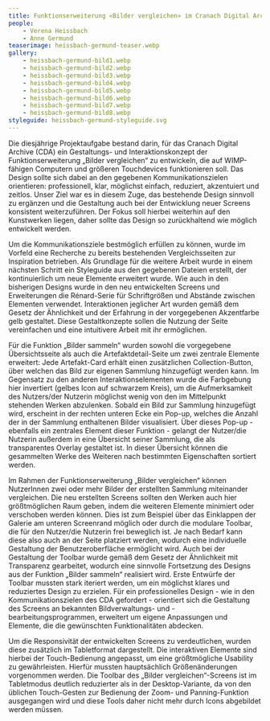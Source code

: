 ```yaml
---
title: Funktionserweiterung «Bilder vergleichen» im Cranach Digital Archive
people:
    - Verena Heissbach
    - Anne Germund
teaserimage: heissbach-germund-teaser.webp
gallery:
    - heissbach-germund-bild1.webp
    - heissbach-germund-bild2.webp
    - heissbach-germund-bild3.webp
    - heissbach-germund-bild4.webp
    - heissbach-germund-bild5.webp
    - heissbach-germund-bild6.webp
    - heissbach-germund-bild7.webp
    - heissbach-germund-bild8.webp
styleguide: heissbach-germund-styleguide.svg
---
```


Die diesjährige Projektaufgabe bestand darin, für das Cranach Digital Archive (CDA) ein Gestaltungs- und Interaktionskonzept der Funktionserweiterung „Bilder vergleichen“ zu entwickeln, die auf WIMP-fähigen Computern und größeren Touchdevices funktionieren soll. Das Design sollte sich dabei an den gegebenen Kommunikationszielen orientieren: professionell, klar, möglichst einfach, reduziert, akzentuiert und zeitlos. Unser Ziel war es in diesem Zuge, das bestehende Design sinnvoll zu ergänzen und die Gestaltung auch bei der Entwicklung neuer Screens konsistent weiterzuführen. Der Fokus soll hierbei weiterhin auf den Kunstwerken liegen, daher sollte das Design so zurückhaltend wie möglich entwickelt werden.

Um die Kommunikationsziele bestmöglich erfüllen zu können, wurde im Vorfeld eine Recherche zu bereits bestehenden Vergleichsseiten zur Inspiration betrieben. Als Grundlage für die weitere Arbeit wurde in einem nächsten Schritt ein Styleguide aus den gegebenen Dateien erstellt, der kontinuierlich um neue Elemente erweitert wurde. Wie auch in den bisherigen Designs wurde in den neu entwickelten Screens und Erweiterungen die Rénard-Serie für Schriftgrößen und Abstände zwischen Elementen verwendet. Interaktionen jeglicher Art wurden gemäß dem Gesetz der Ähnlichkeit und der Erfahrung in der vorgegebenen Akzentfarbe gelb gestaltet. Diese Gestaltkonzepte sollen die Nutzung der Seite vereinfachen und eine intuitivere Arbeit mit ihr ermöglichen.

Für die Funktion „Bilder sammeln“ wurden sowohl die vorgegebene Übersichtsseite als auch die Artefaktdetail-Seite um zwei zentrale Elemente erweitert: Jede Artefakt-Card erhält einen zusätzlichen Collection-Button, über welchen das Bild zur eigenen Sammlung hinzugefügt werden kann. Im Gegensatz zu den anderen Interaktionselementen wurde die Farbgebung hier invertiert (gelbes Icon auf schwarzem Kreis), um die Aufmerksamkeit des Nutzers/der Nutzerin möglichst wenig von den im Mittelpunkt stehenden Werken abzulenken. Sobald ein Bild zur Sammlung hinzugefügt wird, erscheint in der rechten unteren Ecke ein Pop-up, welches die Anzahl der in der Sammlung enthaltenen Bilder visualisiert. Über dieses Pop-up - ebenfalls ein zentrales Element dieser Funktion - gelangt der Nutzer/die Nutzerin außerdem in eine Übersicht seiner Sammlung, die als transparentes Overlay gestaltet ist. In dieser Übersicht können die gesammelten Werke des Weiteren nach bestimmten Eigenschaften sortiert werden.

Im Rahmen der Funktionserweiterung „Bilder vergleichen“ können NutzerInnen zwei oder mehr Bilder der erstellten Sammlung miteinander vergleichen. Die neu erstellten Screens sollten den Werken auch hier größtmöglichen Raum geben, indem die weiteren Elemente minimiert oder verschoben werden können. Dies ist zum Beispiel über das Einklappen der Galerie am unteren Screenrand möglich oder durch die modulare Toolbar, die für den Nutzer/die Nutzerin frei beweglich ist. Je nach Bedarf kann diese also auch an der Seite platziert werden, wodurch eine individuelle Gestaltung der Benutzeroberfläche ermöglicht wird. Auch bei der Gestaltung der Toolbar wurde gemäß dem Gesetz der Ähnlichkeit mit Transparenz gearbeitet, wodurch eine sinnvolle Fortsetzung des Designs aus der Funktion „Bilder sammeln“ realisiert wird. Erste Entwürfe der Toolbar mussten stark iteriert werden, um ein möglichst klares und reduziertes Design zu erzielen. Für ein professionelles Design - wie in den Kommunikationszielen des CDA gefordert - orientiert sich die Gestaltung des Screens an bekannten Bildverwaltungs- und -bearbeitungsprogrammen, erweitert um eigene Anpassungen und Elemente, die die gewünschten Funktionalitäten abdecken.

Um die Responsivität der entwickelten Screens zu verdeutlichen, wurden diese zusätzlich im Tabletformat dargestellt. Die interaktiven Elemente sind hierbei der Touch-Bedienung angepasst, um eine größtmögliche Usability zu gewährleisten. Hierfür mussten hauptsächlich Größenänderungen vorgenommen werden. Die Toolbar des „Bilder vergleichen“-Screens ist im Tabletmodus deutlich reduzierter als in der Desktop-Variante, da von den üblichen Touch-Gesten zur Bedienung der Zoom- und Panning-Funktion ausgegangen wird und diese Tools daher nicht mehr durch Icons abgebildet werden müssen.

